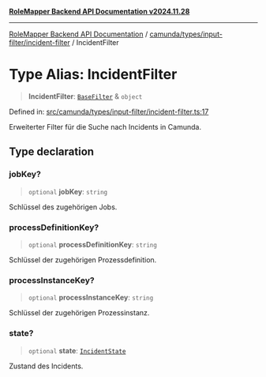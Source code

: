 [**RoleMapper Backend API Documentation v2024.11.28**](../../../../../README.md)

***

[RoleMapper Backend API Documentation](../../../../../modules.md) / [camunda/types/input-filter/incident-filter](../README.md) / IncidentFilter

# Type Alias: IncidentFilter

> **IncidentFilter**: [`BaseFilter`](../../base-filter/type-aliases/BaseFilter.md) & `object`

Defined in: [src/camunda/types/input-filter/incident-filter.ts:17](https://github.com/FlowCraft-AG/RoleMapper/blob/2e49de298fb7aea6638be4e21aef4b51c0753b47/backend/src/camunda/types/input-filter/incident-filter.ts#L17)

Erweiterter Filter für die Suche nach Incidents in Camunda.

## Type declaration

### jobKey?

> `optional` **jobKey**: `string`

Schlüssel des zugehörigen Jobs.

### processDefinitionKey?

> `optional` **processDefinitionKey**: `string`

Schlüssel der zugehörigen Prozessdefinition.

### processInstanceKey?

> `optional` **processInstanceKey**: `string`

Schlüssel der zugehörigen Prozessinstanz.

### state?

> `optional` **state**: [`IncidentState`](IncidentState.md)

Zustand des Incidents.

